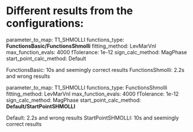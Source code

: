 
# Different results from the configurations:

parameter_to_map: T1_SHMOLLI
functions_type: **FunctionsBasic/FunctionsShmolli**
fitting_method: LevMarVnl
max_function_evals: 4000
fTolerance: 1e-12
sign_calc_method: MagPhase
start_point_calc_method: Default

FunctionsBasic: 10s and seemingly correct results
FunctionsShmolli: 2.2s and wrong results

parameter_to_map: T1_SHMOLLI
functions_type: FunctionsShmolli
fitting_method: LevMarVnl
max_function_evals: 4000
fTolerance: 1e-12
sign_calc_method: MagPhase
start_point_calc_method: **Default/StartPointSHMOLLI**

Default: 2.2s and wrong results
StartPointSHMOLLI: 10s and seemingly correct results